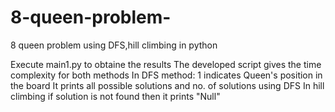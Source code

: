 # 8-queen-problem-
8 queen problem using DFS,hill climbing in python

Execute main1.py to obtaine the results
The developed script gives the time complexity for both methods
In DFS method: 1 indicates Queen's position in the board
It prints all possible solutions and no. of solutions using DFS 
In hill climbing if solution is not found then it prints "Null"


